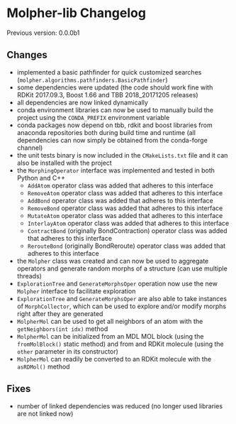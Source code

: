 # Molpher-lib Changelog

Previous version: 0.0.0b1

## Changes
- implemented a basic pathfinder for quick customized searches (`molpher.algorithms.pathfinders.BasicPathfinder`)
- some dependencies were updated (the code should work fine with RDKit 2017.09.3, Boost 1.66 and TBB 2018_20171205 releases)
- all dependencies are now linked dynamically 
- conda environment libraries can now be used to manually build the project using the `CONDA_PREFIX` environment variable
- conda packages now depend on tbb, rdkit and boost libraries from anaconda repositories both during build time and runtime (all dependencies can now simply be obtained from the conda-forge channel)
- the unit tests binary is now included in the `CMakeLists.txt` file and it can also be installed with the project
- the `MorphingOperator` interface was implemented and tested in both Python and C++
    - `AddAtom` operator class was added that adheres to this interface
    - `RemoveAtom` operator class was added that adheres to this interface
    - `AddBond` operator class was added that adheres to this interface
    - `RemoveBond` operator class was added that adheres to this interface
    - `MutateAtom` operator class was added that adheres to this interface
    - `InterlayAtom` operator class was added that adheres to this interface
    - `ContractBond` (originally BondContraction) operator class was added that adheres to this interface
    - `RerouteBond` (originally BondReroute) operator class was added that adheres to this interface
- the `Molpher` class was created and can now be used to aggregate operators and generate random morphs of a structure (can use multiple threads)
- `ExplorationTree` and `GenerateMorphsOper` operation now use the new `Molpher` interface to facilitate exploration
- `ExplorationTree` and `GenerateMorphsOper` are also able to take instances of `MorphCollector`, which can be used to explore and/or modify morphs right after they are generated
- `MolpherMol` can be used to get all neighbors of an atom with the `getNeighbors(int idx)` method
- `MolpherMol` can be initialized from an MDL MOL block (using the `fromMolBlock()` static method) and from and RDKit molecule (using the `other` parameter in its constructor)
- `MolpherMol` can readily be converted to an RDKit molecule with the `asRDMol()` method

## Fixes
- number of linked dependencies was reduced (no longer used libraries are not linked now)
